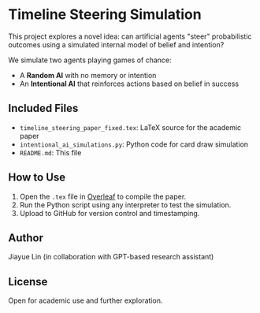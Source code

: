 
# Timeline Steering Simulation

This project explores a novel idea: can artificial agents "steer" probabilistic outcomes using a simulated internal model of belief and intention?

We simulate two agents playing games of chance:
- A **Random AI** with no memory or intention
- An **Intentional AI** that reinforces actions based on belief in success

## Included Files

- `timeline_steering_paper_fixed.tex`: LaTeX source for the academic paper
- `intentional_ai_simulations.py`: Python code for card draw simulation
- `README.md`: This file

## How to Use

1. Open the `.tex` file in [Overleaf](https://www.overleaf.com) to compile the paper.
2. Run the Python script using any interpreter to test the simulation.
3. Upload to GitHub for version control and timestamping.

## Author

Jiayue Lin (in collaboration with GPT-based research assistant)

## License

Open for academic use and further exploration.
